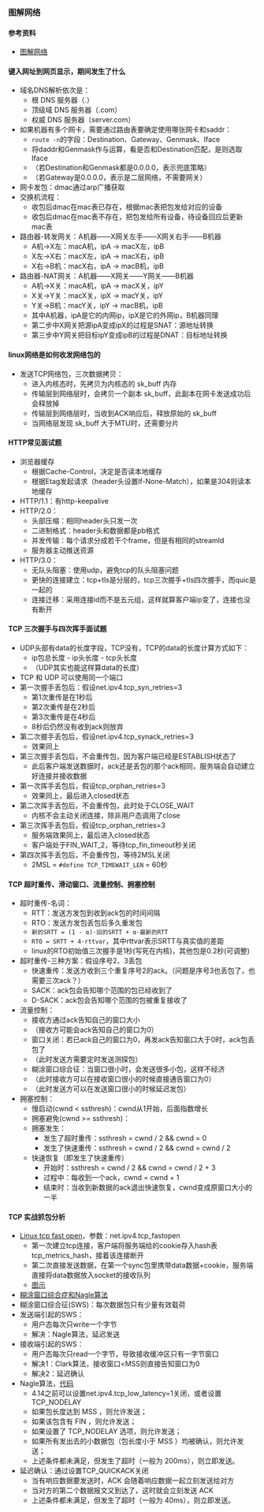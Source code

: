 ### 图解网络

#### 参考资料
* [图解网络](https://xiaolincoding.com/network/)

#### 键入网址到网页显示，期间发生了什么
* 域名DNS解析依次是：
  * 根 DNS 服务器（.）
  * 顶级域 DNS 服务器（.com）
  * 权威 DNS 服务器（server.com）
* 如果机器有多个网卡，需要通过路由表要确定使用哪张网卡和saddr：
  * `route -n`的字段：Destination、Gateway、Genmask、Iface
  * 将daddr和Genmask作与运算，看是否和Destination匹配，是则选取Iface
  * （若Destination和Genmask都是0.0.0.0，表示兜底策略）
  * （若Gateway是0.0.0.0，表示是二层网络，不需要网关）
* 网卡发包：dmac通过arp广播获取
* 交换机流程：
  * 收包后dmac在mac表已存在，根据mac表把包发给对应的设备
  * 收包后dmac在mac表不存在，把包发给所有设备，待设备回应后更新mac表
* 路由器-转发网关：A机器——X网关左手——X网关右手——B机器
  * A机->X左：macA机，ipA -> macX左，ipB
  * X左->X右：macX左，ipA -> macX右，ipB
  * X右->B机：macX右，ipA -> macB机，ipB
* 路由器-NAT网关：A机器——X网关——Y网关——B机器
  * A机->X关：macA机，ipA -> macX关，ipY
  * X关->Y关：macX关，ipX -> macY关，ipY
  * Y关->B机：macY关，ipY -> macB机，ipB
  * 其中A机器，ipA是它的内网ip，ipX是它的外网ip，B机器同理
  * 第二步中X网关把源ipA变成ipX的过程是SNAT：源地址转换
  * 第三步中Y网关把目标ipY变成ipB的过程是DNAT：目标地址转换

#### linux网络是如何收发网络包的
* 发送TCP网络包，三次数据拷贝：
  * 进入内核态时，先拷贝为内核态的 sk_buff 内存
  * 传输层到网络层时，会拷贝一个副本 sk_buff，此副本在网卡发送成功后会释放掉
  * 传输层到网络层时，当收到ACK响应后，释放原始的 sk_buff
  * 当网络层发现 sk_buff 大于MTU时，还需要分片

#### HTTP常见面试题
* 浏览器缓存
  * 根据Cache-Control，决定是否读本地缓存
  * 根据Etag发起请求（header头设置If-None-Match），如果是304则读本地缓存
* HTTP/1.1：有http-keepalive
* HTTP/2.0：
  * 头部压缩：相同header头只发一次
  * 二进制格式：header头和数据都是pb格式
  * 并发传输：每个请求分成若干个frame，但是有相同的streamId
  * 服务器主动推送资源
* HTTP/3.0：
  * 无队头阻塞：使用udp，避免tcp的队头阻塞问题
  * 更快的连接建立：tcp+tls是分层的，tcp三次握手+tls四次握手，而quic是一起的
  * 连接迁移：采用连接id而不是五元组，这样就算客户端ip变了，连接也没有断开

#### TCP 三次握手与四次挥手面试题
* UDP头部有data的长度字段，TCP没有，TCP的data的长度计算方式如下：
  * ip包总长度 - ip头长度 - tcp头长度
  * （UDP其实也能这样算data的长度）
* TCP 和 UDP 可以使用同一个端口
* 第一次握手丢包后：假设net.ipv4.tcp_syn_retries=3
  * 第1次重传是在1秒后
  * 第2次重传是在2秒后
  * 第3次重传是在4秒后
  * 8秒后仍然没有收到ack则放弃
* 第二次握手丢包后，假设net.ipv4.tcp_synack_retries=3
  * 效果同上
* 第三次握手丢包后，不会重传包，因为客户端已经是ESTABLISH状态了
  * 此后客户端发送数据时，ack还是丢包的那个ack相同，服务端会自动建立好连接并接收数据
* 第一次挥手丢包后，假设tcp_orphan_retries=3
  * 效果同上，最后进入closed状态
* 第二次挥手丢包后，不会重传包，此时处于CLOSE_WAIT
  * 内核不会主动关闭连接，除非用户态调用了close
* 第三次挥手丢包后，假设tcp_orphan_retries=3
  * 服务端效果同上，最后进入closed状态
  * 客户端处于FIN_WAIT_2，等待tcp_fin_timeout秒关闭
* 第四次挥手丢包后，不会重传包，等待2MSL关闭
  * 2MSL = `#define TCP_TIMEWAIT_LEN` = 60秒

#### TCP 超时重传、滑动窗口、流量控制、拥塞控制
* 超时重传-名词：
  * RTT：发送方发包到收到ack包的时间间隔
  * RTO：发送方发包丢包后多久重发包
  * `新的SRTT = (1 - α)·旧的SRTT + α·最新的RTT`
  * `RTO = SRTT + 4·rttvar`，其中rttvar表示SRTT与真实值的差距
  * linux的RTO初始值三次握手是1秒(写死在内核)，其他包是0.2秒(可调整)
* 超时重传-三种方案：假设序号2、3丢包
  * 快速重传：发送方收到三个重复序号2的ack。（问题是序号3也丢包了，也需要三次ack？）
  * SACK：ack包会告知哪个范围的包已经收到了
  * D-SACK：ack包会告知哪个范围的包被重复接收了
* 流量控制：
  * 接收方通过ack告知自己的窗口大小
  * （接收方可能会ack告知自己的窗口为0）
  * 窗口关闭：若已ack自己的窗口为0，再发ack告知窗口大于0时，ack包丢包了
  * （此时发送方需要定时发送测探包）
  * 糊涂窗口综合征：当窗口很小时，会发送很多小包，这样不经济
  * （此时接收方可以在接收窗口很小的时候直接通告窗口为0）
  * （此时发送方可以在发送窗口很小的时候延迟发包）
* 拥塞控制：
  * 慢启动(cwnd < ssthresh)：cwnd从1开始，后面指数增长
  * 拥塞避免(cwnd >= ssthresh)：
  * 拥塞发生：
    * 发生了超时重传：ssthresh = cwnd / 2 && cwnd = 0
    * 发生了快速重传：ssthresh = cwnd / 2 && cwnd = cwnd / 2
  * 快速恢复（即发生了快速重传）
    * 开始时：ssthresh = cwnd / 2 && cwnd = cwnd / 2 + 3
    * 过程中：每收到一个ack，cwnd = cwnd + 1
    * 结束时：当收到新数据的ack退出快速恢复，cwnd变成原窗口大小的一半

#### TCP 实战抓包分析
* [Linux tcp fast open](https://blog.csdn.net/zgy666/article/details/110704368)，参数：net.ipv4.tcp_fastopen
  * 第一次建立tcp连接，客户端将服务端给的cookie存入hash表tcp_metrics_hash，接着该连接断开
  * 第二次直接发送数据，在第一个sync包里携带data数据+cookie，服务端直接将data数据放入socket的接收队列
  * [图示](../images/fast-open.png)
* [糊涂窗口综合症和Nagle算法](https://developer.aliyun.com/article/41930)
* 糊涂窗口综合征(SWS)：每次数据包只有少量有效载荷
* 发送端引起的SWS：
  * 用户态每次只write一个字节
  * 解决：Nagle算法，延迟发送
* 接收端引起的SWS：
  * 用户态每次只read一个字节，导致接收缓冲区只有一字节窗口
  * 解决1：Clark算法，接收窗口<MSS则直接告知窗口为0
  * 解决2：延迟确认
* Nagle算法，[代码](https://elixir.bootlin.com/linux/v5.19/source/net/ipv4/tcp_output.c#L1946)
  * 4.14之前可以设置net.ipv4.tcp_low_latency=1关闭，或者设置TCP_NODELAY
  * 如果包长度达到 MSS ，则允许发送；
  * 如果该包含有 FIN ，则允许发送；
  * 如果设置了 TCP_NODELAY 选项，则允许发送；
  * 如果所有发出去的小数据包（包长度小于 MSS ）均被确认，则允许发送；
  * 上述条件都未满足，但发生了超时（一般为 200ms），则立即发送。
* 延迟确认：通过设置TCP_QUICKACK关闭
  * 当有响应数据要发送时，ACK 会随着响应数据一起立刻发送给对方
  * 当对方的第二个数据报文又到达了，这时就会立刻发送 ACK
  * 上述条件都未满足，但发生了超时（一般为 40ms），则立即发送。












